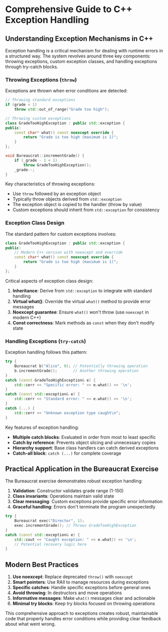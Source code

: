 # Comprehensive Guide to C++ Exception Handling

## Understanding Exception Mechanisms in C++

Exception handling is a critical mechanism for dealing with runtime errors in a structured way. The system revolves around three key components: throwing exceptions, custom exception classes, and handling exceptions through try-catch blocks.

### Throwing Exceptions (`throw`)

Exceptions are thrown when error conditions are detected:

```cpp
// Throwing standard exceptions
if (grade < 1)
    throw std::out_of_range("Grade too high");

// Throwing custom exceptions
class GradeTooHighException : public std::exception {
public:
    const char* what() const noexcept override {
        return "Grade is too high (maximum is 1)";
    }
};

void Bureaucrat::incrementGrade() {
    if (_grade - 1 < 1)
        throw GradeTooHighException();
    _grade--;
}
```

Key characteristics of throwing exceptions:
- Use `throw` followed by an exception object
- Typically throw objects derived from `std::exception`
- The exception object is copied to the handler (throw by value)
- Custom exceptions should inherit from `std::exception` for consistency

### Exception Class Design

The standard pattern for custom exceptions involves:

```cpp
class GradeTooHighException : public std::exception {
public:
    // Modern C++ version with noexcept and override
    const char* what() const noexcept override {
        return "Grade is too high (maximum is 1)";
    }
};
```

Critical aspects of exception class design:
1. **Inheritance**: Derive from `std::exception` to integrate with standard handling
2. **Virtual what()**: Override the virtual `what()` method to provide error messages
3. **Noexcept guarantee**: Ensure `what()` won't throw (use `noexcept` in modern C++)
4. **Const correctness**: Mark methods as `const` when they don't modify state

### Handling Exceptions (`try-catch`)

Exception handling follows this pattern:

```cpp
try {
    Bureaucrat b("Alice", 0); // Potentially throwing operation
    b.incrementGrade();       // Another throwing operation
} 
catch (const GradeTooHighException& e) {
    std::cerr << "Specific error: " << e.what() << '\n';
}
catch (const std::exception& e) {
    std::cerr << "Standard error: " << e.what() << '\n';
}
catch (...) {
    std::cerr << "Unknown exception type caught\n";
}
```

Key features of exception handling:
- **Multiple catch blocks**: Evaluated in order from most to least specific
- **Catch by reference**: Prevents object slicing and unnecessary copies
- **Hierarchy support**: Base class handlers can catch derived exceptions
- **Catch-all block**: `catch (...)` for complete coverage

## Practical Application in the Bureaucrat Exercise

The Bureaucrat exercise demonstrates robust exception handling:

1. **Validation**: Constructor validates grade range (1-150)
2. **Class invariants**: Operations maintain valid state
3. **Clear messaging**: Custom exceptions provide specific error information
4. **Graceful handling**: Errors don't terminate the program unexpectedly

```cpp
try {
    Bureaucrat exec("Director", 1);
    exec.incrementGrade(); // Throws GradeTooHighException
}
catch (const std::exception& e) {
    std::cout << "Caught exception: " << e.what() << '\n';
    // Potential recovery logic here
}
```

## Modern Best Practices

1. **Use noexcept**: Replace deprecated `throw()` with `noexcept`
2. **Smart pointers**: Use RAII to manage resources during exceptions
3. **Specific catches**: Handle specific exceptions before general ones
4. **Avoid throwing**: In destructors and move operations
5. **Informative messages**: Make `what()` messages clear and actionable
6. **Minimal try blocks**: Keep try blocks focused on throwing operations

This comprehensive approach to exceptions creates robust, maintainable code that properly handles error conditions while providing clear feedback about what went wrong.